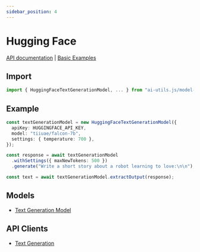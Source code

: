 ```yaml
---
sidebar_position: 4
---
```


# Hugging Face

[API documentation](/api/modules/model_provider_huggingface)
|
[Basic Examples](https://github.com/lgrammel/ai-utils.js/tree/main/examples/basic/src/model-provider/huggingface)

## Import

```ts
import { HuggingFaceTextGenerationModel, ... } from "ai-utils.js/model-provider/huggingface";
```

## Example

```ts
const textGenerationModel = new HuggingFaceTextGenerationModel({
  apiKey: HUGGINGFACE_API_KEY,
  model: "tiiuae/falcon-7b",
  settings: { temperature: 700 },
});

const response = await textGenerationModel
  .withSettings({ maxNewTokens: 500 })
  .generate("Write a short story about a robot learning to love:\n\n");

const text = await textGenerationModel.extractOutput(response);
```

## Models

- [Text Generation Model](/api/classes/model_provider_huggingface.HuggingFaceTextGenerationModel)

## API Clients

- [Text Generation](/api/modules/model_provider_huggingface#generatehuggingfacetextcompletion)
